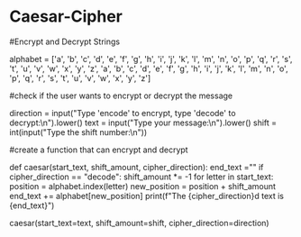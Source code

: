 # Caesar-Cipher
#Encrypt and Decrypt Strings

alphabet = ['a', 'b', 'c', 'd', 'e', 'f', 'g', 'h', 'i', 'j', 'k', 'l', 'm', 'n', 'o', 'p', 'q', 'r', 's', 't', 'u', 'v', 'w', 'x', 'y', 'z',
            'a', 'b', 'c', 'd', 'e', 'f', 'g', 'h', 'i', 'j', 'k', 'l', 'm', 'n', 'o', 'p', 'q', 'r', 's', 't', 'u', 'v', 'w', 'x', 'y', 'z']
            
#check if the user wants to encrypt or decrypt the message

direction = input("Type 'encode' to encrypt, type 'decode' to decrypt:\n").lower()
text = input("Type your message:\n").lower()
shift = int(input("Type the shift number:\n"))

#create a function that can encrypt and decrypt

def caesar(start_text, shift_amount, cipher_direction):
    end_text =""
    if cipher_direction == "decode":
        shift_amount *= -1
    for letter in start_text:
        position = alphabet.index(letter)
        new_position = position + shift_amount
        end_text += alphabet[new_position]
    print(f"The {cipher_direction}d text is {end_text}")
    
caesar(start_text=text, shift_amount=shift, cipher_direction=direction)  


